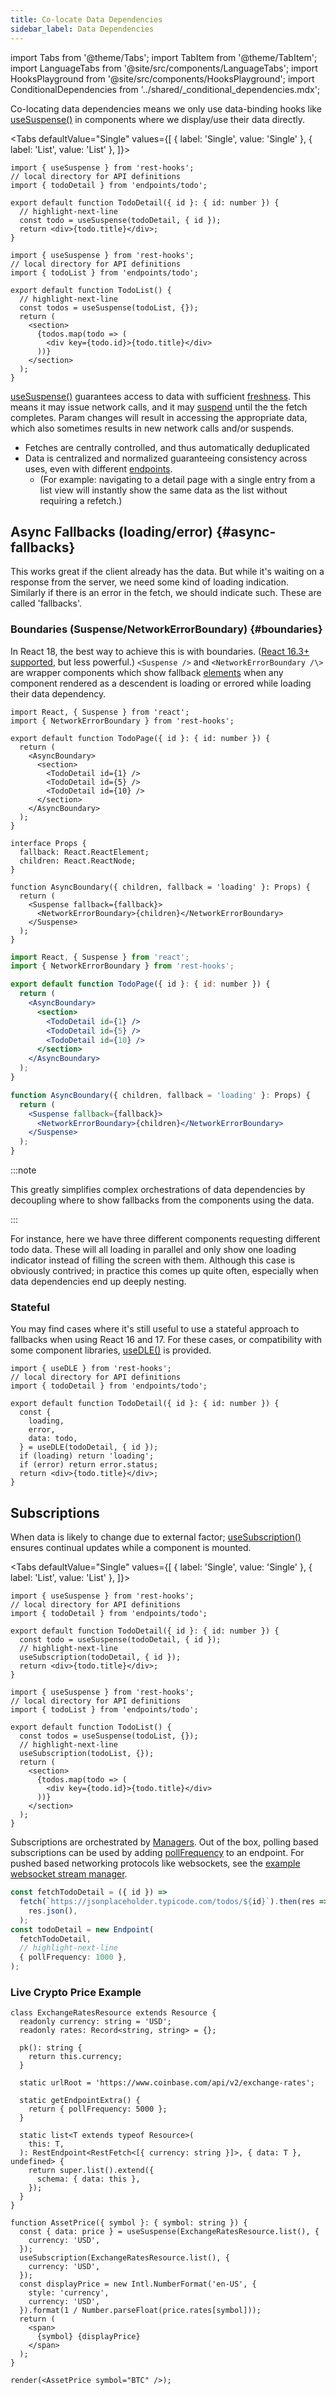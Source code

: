 ```yaml
---
title: Co-locate Data Dependencies
sidebar_label: Data Dependencies
---
```


import Tabs from '@theme/Tabs';
import TabItem from '@theme/TabItem';
import LanguageTabs from '@site/src/components/LanguageTabs';
import HooksPlayground from '@site/src/components/HooksPlayground';
import ConditionalDependencies from '../shared/_conditional_dependencies.mdx';

Co-locating data dependencies means we only use data-binding hooks like [useSuspense()](../api/useSuspense)
in components where we display/use their data directly.

<Tabs
defaultValue="Single"
values={[
{ label: 'Single', value: 'Single' },
{ label: 'List', value: 'List' },
]}>
<TabItem value="Single">

```tsx
import { useSuspense } from 'rest-hooks';
// local directory for API definitions
import { todoDetail } from 'endpoints/todo';

export default function TodoDetail({ id }: { id: number }) {
  // highlight-next-line
  const todo = useSuspense(todoDetail, { id });
  return <div>{todo.title}</div>;
}
```

</TabItem>
<TabItem value="List">

```tsx
import { useSuspense } from 'rest-hooks';
// local directory for API definitions
import { todoList } from 'endpoints/todo';

export default function TodoList() {
  // highlight-next-line
  const todos = useSuspense(todoList, {});
  return (
    <section>
      {todos.map(todo => (
        <div key={todo.id}>{todo.title}</div>
      ))}
    </section>
  );
}
```

</TabItem>
</Tabs>

[useSuspense()](../api/useSuspense) guarantees access to data with sufficient [freshness](/rest/api/Endpoint#dataexpirylength-number).
This means it may issue network calls, and it may [suspend](#boundaries) until the the fetch completes.
Param changes will result in accessing the appropriate data, which also sometimes results in new network calls and/or
suspends.

- Fetches are centrally controlled, and thus automatically deduplicated
- Data is centralized and normalized guaranteeing consistency across uses, even with different [endpoints](/rest/api/Endpoint).
  - (For example: navigating to a detail page with a single entry from a list view will instantly show the same data as the list without
    requiring a refetch.)

<ConditionalDependencies />

## Async Fallbacks (loading/error) {#async-fallbacks}

This works great if the client already has the data. But while it's waiting on a response from the server,
we need some kind of loading indication. Similarly if there is an error in the fetch, we should indicate such.
These are called 'fallbacks'.

### Boundaries (Suspense/NetworkErrorBoundary) {#boundaries}

In React 18, the best way to achieve this is with boundaries. ([React 16.3+ supported](#stateful), but less powerful.)
`<Suspense />` and `<NetworkErrorBoundary /\>`
are wrapper components which show fallback [elements](https://reactjs.org/docs/rendering-elements.html)
when any component rendered as a descendent is loading or errored while loading their data dependency.

<LanguageTabs>

```tsx {6,12,23-25}
import React, { Suspense } from 'react';
import { NetworkErrorBoundary } from 'rest-hooks';

export default function TodoPage({ id }: { id: number }) {
  return (
    <AsyncBoundary>
      <section>
        <TodoDetail id={1} />
        <TodoDetail id={5} />
        <TodoDetail id={10} />
      </section>
    </AsyncBoundary>
  );
}

interface Props {
  fallback: React.ReactElement;
  children: React.ReactNode;
}

function AsyncBoundary({ children, fallback = 'loading' }: Props) {
  return (
    <Suspense fallback={fallback}>
      <NetworkErrorBoundary>{children}</NetworkErrorBoundary>
    </Suspense>
  );
}
```

```jsx {6,12,18-20}
import React, { Suspense } from 'react';
import { NetworkErrorBoundary } from 'rest-hooks';

export default function TodoPage({ id }: { id: number }) {
  return (
    <AsyncBoundary>
      <section>
        <TodoDetail id={1} />
        <TodoDetail id={5} />
        <TodoDetail id={10} />
      </section>
    </AsyncBoundary>
  );
}

function AsyncBoundary({ children, fallback = 'loading' }: Props) {
  return (
    <Suspense fallback={fallback}>
      <NetworkErrorBoundary>{children}</NetworkErrorBoundary>
    </Suspense>
  );
}
```

</LanguageTabs>

:::note

This greatly simplifies complex orchestrations of data dependencies by decoupling where to show fallbacks
from the components using the data.

:::

For instance, here we have three different components requesting different todo data. These will all loading in
parallel and only show one loading indicator instead of filling the screen with them. Although this case
is obviously contrived; in practice this comes up quite often, especially when data dependencies end up deeply nesting.

### Stateful

You may find cases where it's still useful to use a stateful approach to fallbacks when using React 16 and 17.
For these cases, or compatibility with some component libraries, [useDLE()](../api/useDLE.md) is provided.

```tsx
import { useDLE } from 'rest-hooks';
// local directory for API definitions
import { todoDetail } from 'endpoints/todo';

export default function TodoDetail({ id }: { id: number }) {
  const {
    loading,
    error,
    data: todo,
  } = useDLE(todoDetail, { id });
  if (loading) return 'loading';
  if (error) return error.status;
  return <div>{todo.title}</div>;
}
```

## Subscriptions

When data is likely to change due to external factor; [useSubscription()](../api/useSubscription.md)
ensures continual updates while a component is mounted.

<Tabs
defaultValue="Single"
values={[
{ label: 'Single', value: 'Single' },
{ label: 'List', value: 'List' },
]}>
<TabItem value="Single">

```tsx
import { useSuspense } from 'rest-hooks';
// local directory for API definitions
import { todoDetail } from 'endpoints/todo';

export default function TodoDetail({ id }: { id: number }) {
  const todo = useSuspense(todoDetail, { id });
  // highlight-next-line
  useSubscription(todoDetail, { id });
  return <div>{todo.title}</div>;
}
```

</TabItem>
<TabItem value="List">

```tsx
import { useSuspense } from 'rest-hooks';
// local directory for API definitions
import { todoList } from 'endpoints/todo';

export default function TodoList() {
  const todos = useSuspense(todoList, {});
  // highlight-next-line
  useSubscription(todoList, {});
  return (
    <section>
      {todos.map(todo => (
        <div key={todo.id}>{todo.title}</div>
      ))}
    </section>
  );
}
```

</TabItem>
</Tabs>

Subscriptions are orchestrated by [Managers](../api/Manager.md). Out of the box,
polling based subscriptions can be used by adding [pollFrequency](/rest/api/Endpoint#pollfrequency-number) to an endpoint.
For pushed based networking protocols like websockets, see the [example websocket stream manager](../api/Manager.md#middleware-data-stream).

```typescript
const fetchTodoDetail = ({ id }) =>
  fetch(`https://jsonplaceholder.typicode.com/todos/${id}`).then(res =>
    res.json(),
  );
const todoDetail = new Endpoint(
  fetchTodoDetail,
  // highlight-next-line
  { pollFrequency: 1000 },
);
```

### Live Crypto Price Example

<HooksPlayground  defaultOpen="n">

```tsx
class ExchangeRatesResource extends Resource {
  readonly currency: string = 'USD';
  readonly rates: Record<string, string> = {};

  pk(): string {
    return this.currency;
  }

  static urlRoot = 'https://www.coinbase.com/api/v2/exchange-rates';

  static getEndpointExtra() {
    return { pollFrequency: 5000 };
  }

  static list<T extends typeof Resource>(
    this: T,
  ): RestEndpoint<RestFetch<[{ currency: string }]>, { data: T }, undefined> {
    return super.list().extend({
      schema: { data: this },
    });
  }
}

function AssetPrice({ symbol }: { symbol: string }) {
  const { data: price } = useSuspense(ExchangeRatesResource.list(), {
    currency: 'USD',
  });
  useSubscription(ExchangeRatesResource.list(), {
    currency: 'USD',
  });
  const displayPrice = new Intl.NumberFormat('en-US', {
    style: 'currency',
    currency: 'USD',
  }).format(1 / Number.parseFloat(price.rates[symbol]));
  return (
    <span>
      {symbol} {displayPrice}
    </span>
  );
}

render(<AssetPrice symbol="BTC" />);
```

</HooksPlayground>
